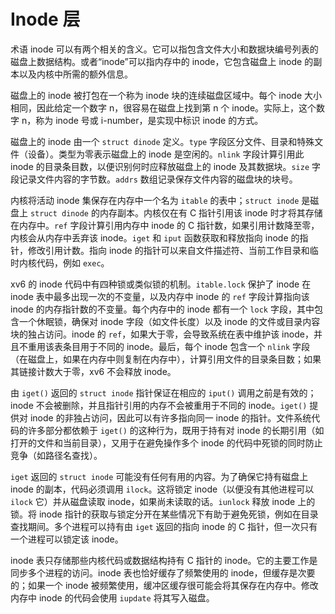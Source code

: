 # Inode 层

术语 inode 可以有两个相关的含义。它可以指包含文件大小和数据块编号列表的磁盘上数据结构。或者“inode”可以指内存中的 inode，它包含磁盘上 inode 的副本以及内核中所需的额外信息。

磁盘上的 inode 被打包在一个称为 inode 块的连续磁盘区域中。每个 inode 大小相同，因此给定一个数字 n，很容易在磁盘上找到第 n 个 inode。实际上，这个数字 n，称为 inode 号或 i-number，是实现中标识 inode 的方式。

磁盘上的 inode 由一个 `struct dinode` 定义。`type` 字段区分文件、目录和特殊文件（设备）。类型为零表示磁盘上的 inode 是空闲的。`nlink` 字段计算引用此 inode 的目录条目数，以便识别何时应释放磁盘上的 inode 及其数据块。`size` 字段记录文件内容的字节数。`addrs` 数组记录保存文件内容的磁盘块的块号。

内核将活动 inode 集保存在内存中一个名为 `itable` 的表中；`struct inode` 是磁盘上 `struct dinode` 的内存副本。内核仅在有 C 指针引用该 inode 时才将其存储在内存中。`ref` 字段计算引用内存中 inode 的 C 指针数，如果引用计数降至零，内核会从内存中丢弃该 inode。`iget` 和 `iput` 函数获取和释放指向 inode 的指针，修改引用计数。指向 inode 的指针可以来自文件描述符、当前工作目录和临时内核代码，例如 `exec`。

xv6 的 inode 代码中有四种锁或类似锁的机制。`itable.lock` 保护了 inode 在 inode 表中最多出现一次的不变量，以及内存中 inode 的 `ref` 字段计算指向该 inode 的内存指针数的不变量。每个内存中的 inode 都有一个 `lock` 字段，其中包含一个休眠锁，确保对 inode 字段（如文件长度）以及 inode 的文件或目录内容块的独占访问。inode 的 `ref`，如果大于零，会导致系统在表中维护该 inode，并且不重用该表条目用于不同的 inode。最后，每个 inode 包含一个 `nlink` 字段（在磁盘上，如果在内存中则复制在内存中），计算引用文件的目录条目数；如果其链接计数大于零，xv6 不会释放 inode。

由 `iget()` 返回的 `struct inode` 指针保证在相应的 `iput()` 调用之前是有效的；inode 不会被删除，并且指针引用的内存不会被重用于不同的 inode。`iget()` 提供对 inode 的非独占访问，因此可以有许多指向同一 inode 的指针。文件系统代码的许多部分都依赖于 `iget()` 的这种行为，既用于持有对 inode 的长期引用（如打开的文件和当前目录），又用于在避免操作多个 inode 的代码中死锁的同时防止竞争（如路径名查找）。

`iget` 返回的 `struct inode` 可能没有任何有用的内容。为了确保它持有磁盘上 inode 的副本，代码必须调用 `ilock`。这将锁定 inode（以便没有其他进程可以 `ilock` 它）并从磁盘读取 inode，如果尚未读取的话。`iunlock` 释放 inode 上的锁。将 inode 指针的获取与锁定分开在某些情况下有助于避免死锁，例如在目录查找期间。多个进程可以持有由 `iget` 返回的指向 inode 的 C 指针，但一次只有一个进程可以锁定该 inode。

inode 表只存储那些内核代码或数据结构持有 C 指针的 inode。它的主要工作是同步多个进程的访问。inode 表也恰好缓存了频繁使用的 inode，但缓存是次要的；如果一个 inode 被频繁使用，缓冲区缓存很可能会将其保存在内存中。修改内存中 inode 的代码会使用 `iupdate` 将其写入磁盘。